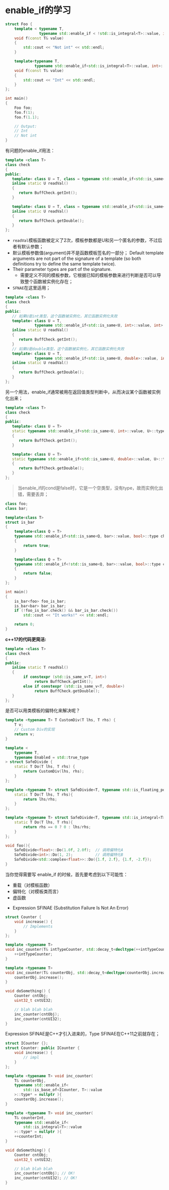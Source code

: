 # enable_if的学习

```c++
struct Foo {
    template < typename T,
               typename std::enable_if < !std::is_integral<T>::value, int >::type = 0 >
    void f(const T& value)
    {
        std::cout << "Not int" << std::endl;
    }

    template<typename T,
             typename std::enable_if<std::is_integral<T>::value, int>::type = 0>
    void f(const T& value)
    {
        std::cout << "Int" << std::endl;
    }
};

int main()
{
    Foo foo;
    foo.f(1);
    foo.f(1.1);

    // Output:
    // Int
    // Not int
}
```

有问题的enable_if用法：
```c++
template <class T>
class check
{
public:
   template< class U = T, class = typename std::enable_if<std::is_same<U, int>::value>::type >
   inline static U readVal()
   {
      return BuffCheck.getInt();
   }

   template< class U = T, class = typename std::enable_if<std::is_same<U, double>::value>::type >
   inline static U readVal()
   {
      return BuffCheck.getDouble();
   }
};
```
- `readVal`模板函数被定义了2次，模板参数都是U和另一个匿名的参数，不过后者有默认参数；
- 默认模板参数值(argument)并不是函数模板签名的一部分；
Default template arguments are not part of the signature of a template (so both definitions try to define the same template twice).
- Their parameter types are part of the signature.
  - 需要定义不同的模板参数，它根据已知的模板参数来进行判断是否可以导致整个函数被实例化存在；
- `SFNAE`在这里适用；
```c++
template <class T>
class check
{
public:
   // 如果U是int类型，这个函数被实例化，其它函数实例化失败
   template< class U = T,
             typename std::enable_if<std::is_same<U, int>::value, int>::type = 0>
   inline static U readVal()
   {
      return BuffCheck.getInt();
   }
   // 如果U是double类型，这个函数被实例化，其它函数实例化失败
   template< class U = T,
             typename std::enable_if<std::is_same<U, double>::value, int>::type = 0>
   inline static U readVal()
   {
      return BuffCheck.getDouble();
   }
};
```
另一个用法，enable_if通常被用在返回值类型判断中，从而决议某个函数被实例化出来；
```c++
template <class T>
class check
{
public:
   template< class U = T>
   static typename std::enable_if<std::is_same<U, int>::value, U>::type readVal()
   {
      return BuffCheck.getInt();
   }

   template< class U = T>
   static typename std::enable_if<std::is_same<U, double>::value, U>::type readVal()
   {
      return BuffCheck.getDouble();
   }
};
```
> 当enable_if的cond是false时，它是一个空类型，没有type，故而实例化出错，需要丢弃；

```c++
class foo;
class bar;

template<class T>
struct is_bar
{
    template<class Q = T>
    typename std::enable_if<std::is_same<Q, bar>::value, bool>::type check()
    {
        return true;
    }

    template<class Q = T>
    typename std::enable_if<!std::is_same<Q, bar>::value, bool>::type check()
    {
        return false;
    }
};

int main()
{
    is_bar<foo> foo_is_bar;
    is_bar<bar> bar_is_bar;
    if (!foo_is_bar.check() && bar_is_bar.check())
        std::cout << "It works!" << std::endl;

    return 0;
}
```

**c++17的代码更简洁:**
```c++
template <class T>
class check
{
public:
   inline static T readVal()
   {
        if constexpr (std::is_same_v<T, int>)
             return BuffCheck.getInt();
        else if constexpr (std::is_same_v<T, double>)
             return BuffCheck.getDouble();
   }
};
```

是否可以用类模板的偏特化来解决呢？
```c++
template <typename T> T CustomDiv(T lhs, T rhs) {
    T v;
    // Custom Div的实现
    return v;
}

template <
    typename T,
    typename Enabled = std::true_type
> struct SafeDivide {
    static T Do(T lhs, T rhs) {
        return CustomDiv(lhs, rhs);
    }
};

template <typename T> struct SafeDivide<T, typename std::is_floating_point<T>::type>{    // 偏特化A
    static T Do(T lhs, T rhs){
        return lhs/rhs;
    }
};

template <typename T> struct SafeDivide<T, typename std::is_integral<T>::type>{   // 偏特化B
    static T Do(T lhs, T rhs){
        return rhs == 0 ? 0 : lhs/rhs;
    }
};

void foo(){
    SafeDivide<float>::Do(1.0f, 2.0f);	// 调用偏特化A
    SafeDivide<int>::Do(1, 2);          // 调用偏特化B
    SafeDivide<std::complex<float>>::Do({1.f, 2.f}, {1.f, -2.f});
}
```
当你觉得需要写 enable_if 的时候，首先要考虑到以下可能性：
- 重载（对模板函数）
- 偏特化（对模板类而言）
- 虚函数

* Expression SFINAE (Substitution Failure Is Not An Error)
```c++
struct Counter {
    void increase() {
        // Implements
    }
};

template <typename T>
void inc_counter(T& intTypeCounter, std::decay_t<decltype(++intTypeCounter)>* = nullptr) {
    ++intTypeCounter;
}

template <typename T>
void inc_counter(T& counterObj, std::decay_t<decltype(counterObj.increase())>* = nullptr) {
    counterObj.increase();
}

void doSomething() {
    Counter cntObj;
    uint32_t cntUI32;

    // blah blah blah
    inc_counter(cntObj);
    inc_counter(cntUI32);
}
```
Expression SFINAE是C++才引入进来的，Type SFINAE在C++11之前就存在；

```c++
struct ICounter {};
struct Counter: public ICounter {
    void increase() {
        // impl
    }
};

template <typename T> void inc_counter(
    T& counterObj,
    typename std::enable_if<
        std::is_base_of<ICounter, T>::value
    >::type* = nullptr ){
    counterObj.increase();
}

template <typename T> void inc_counter(
    T& counterInt,
    typename std::enable_if<
        std::is_integral<T>::value
    >::type* = nullptr ){
    ++counterInt;
}

void doSomething() {
    Counter cntObj;
    uint32_t cntUI32;

    // blah blah blah
    inc_counter(cntObj); // OK!
    inc_counter(cntUI32); // OK!
}
```

